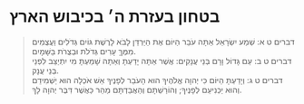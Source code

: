 # בטחון בעזרת ה׳ בכיבוש הארץ

> דברים ט א: שְׁמַע יִשְׂרָאֵל אַתָּה עֹבֵר הַיּוֹם אֶת הַיַּרְדֵּן לָבֹא לָרֶשֶׁת גּוֹיִם גְּדֹלִים וַעֲצֻמִים מִמֶּךָּ עָרִים גְּדֹלֹת וּבְצֻרֹת בַּשָּׁמָיִם.  
> דברים ט ב: עַם גָּדוֹל וָרָם בְּנֵי עֲנָקִים:  אֲשֶׁר אַתָּה יָדַעְתָּ וְאַתָּה שָׁמַעְתָּ מִי יִתְיַצֵּב לִפְנֵי בְּנֵי עֲנָק.  
> דברים ט ג: וְיָדַעְתָּ הַיּוֹם כִּי יְהוָה אֱלֹהֶיךָ הוּא הָעֹבֵר לְפָנֶיךָ אֵשׁ אֹכְלָה הוּא יַשְׁמִידֵם וְהוּא יַכְנִיעֵם לְפָנֶיךָ; וְהוֹרַשְׁתָּם וְהַאֲבַדְתָּם מַהֵר כַּאֲשֶׁר דִּבֶּר יְהוָה לָךְ.  
 

